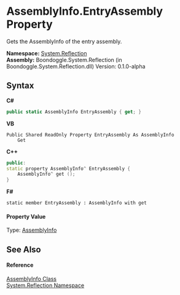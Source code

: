 # AssemblyInfo.EntryAssembly Property 
 

Gets the AssemblyInfo of the entry assembly.

**Namespace:**&nbsp;<a href="3ab486cc-fe31-1c1d-2711-62118c2afbf2.md">System.Reflection</a><br />**Assembly:**&nbsp;Boondoggle.System.Reflection (in Boondoggle.System.Reflection.dll) Version: 0.1.0-alpha

## Syntax

**C#**<br />
``` C#
public static AssemblyInfo EntryAssembly { get; }
```

**VB**<br />
``` VB
Public Shared ReadOnly Property EntryAssembly As AssemblyInfo
	Get
```

**C++**<br />
``` C++
public:
static property AssemblyInfo^ EntryAssembly {
	AssemblyInfo^ get ();
}
```

**F#**<br />
``` F#
static member EntryAssembly : AssemblyInfo with get

```


#### Property Value
Type: <a href="750e21a9-0b7e-19b9-3849-1f20456e82e0.md">AssemblyInfo</a>

## See Also


#### Reference
<a href="750e21a9-0b7e-19b9-3849-1f20456e82e0.md">AssemblyInfo Class</a><br /><a href="3ab486cc-fe31-1c1d-2711-62118c2afbf2.md">System.Reflection Namespace</a><br />